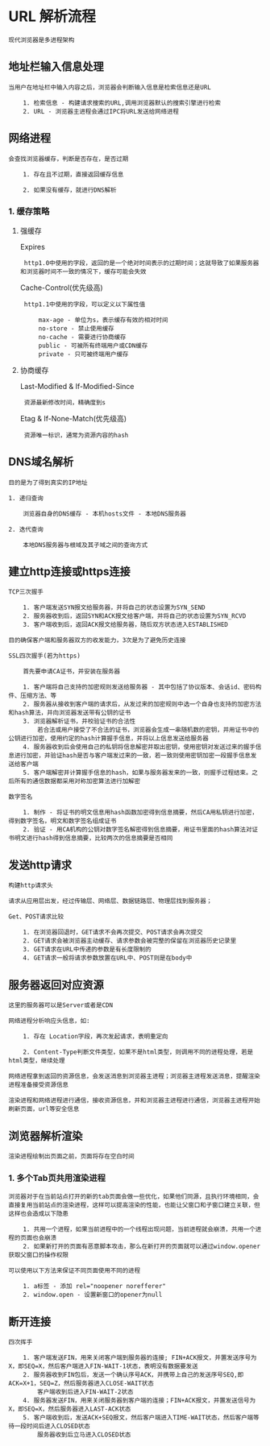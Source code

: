# URL 解析流程

    现代浏览器是多进程架构

## 地址栏输入信息处理

    当用户在地址栏中输入内容之后，浏览器会判断输入信息是检索信息还是URL

        1. 检索信息 - 构建请求搜索的URL,调用浏览器默认的搜索引擎进行检索
        2. URL - 浏览器主进程会通过IPC将URL发送给网络进程

## 网络进程

    会查找浏览器缓存，判断是否存在，是否过期

        1. 存在且不过期，直接返回缓存信息

        2. 如果没有缓存，就进行DNS解析
    
### 1. 缓存策略

1. 强缓存

    Expires
        
        http1.0中使用的字段，返回的是一个绝对时间表示的过期时间；这就导致了如果服务器和浏览器时间不一致的情况下，缓存可能会失效

    Cache-Control(优先级高)

        http1.1中使用的字段，可以定义以下属性值

            max-age - 单位为s，表示缓存有效的相对时间
            no-store - 禁止使用缓存
            no-cache - 需要进行协商缓存
            public - 可被所有终端用户或CDN缓存
            private - 只可被终端用户缓存

2. 协商缓存 

    Last-Modified & If-Modified-Since

        资源最新修改时间，精确度到s

    Etag & If-None-Match(优先级高)

        资源唯一标识，通常为资源内容的hash

## DNS域名解析

    目的是为了得到真实的IP地址

    1. 递归查询

        浏览器自身的DNS缓存 - 本机hosts文件 - 本地DNS服务器

    2. 迭代查询

        本地DNS服务器与根域及其子域之间的查询方式

## 建立http连接或https连接

    TCP三次握手

        1. 客户端发送SYN报文给服务器，并将自己的状态设置为SYN_SEND
        2. 服务器收到后，返回SYN和ACK报文给客户端，并将自己的状态设置为SYN_RCVD
        3. 客户端收到后，返回ACK报文给服务器，随后双方状态进入ESTABLISHED

    目的确保客户端和服务器双方的收发能力，3次是为了避免历史连接

    SSL四次握手(若为https)

        首先要申请CA证书，并安装在服务器

        1. 客户端将自己支持的加密规则发送给服务器 - 其中包括了协议版本、会话id、密码构件、压缩方法、等
        2. 服务器从接收到客户端的请求后，从发过来的加密规则中选一个自身也支持的加密方法和hash算法，并向浏览器发送带有公钥的证书
        3. 浏览器解析证书，并校验证书的合法性
            若合法或用户接受了不合法的证书，浏览器会生成一串随机数的密钥，并用证书中的公钥进行加密，使用约定的hash计算握手信息，并将以上信息发送给服务器
        4. 服务器收到后会使用自己的私钥将信息解密并取出密钥，使用密钥对发送过来的握手信息进行加密，并验证hash是否与客户端发过来的一致，若一致则使用密钥加密一段握手信息发送给客户端
        5. 客户端解密并计算握手信息的hash，如果与服务器发来的一致，则握手过程结束。之后所有的通信数据都采用对称加密算法进行加解密

    数字签名

        1. 制作 - 将证书的明文信息用hash函数加密得到信息摘要，然后CA用私钥进行加密，得到数字签名，明文和数字签名组成证书
        2. 验证 - 用CA机构的公钥对数字签名解密得到信息摘要，用证书里面的hash算法对证书明文进行hash得到信息摘要，比较两次的信息摘要是否相同

## 发送http请求

    构建http请求头

    请求从应用层出发，经过传输层、网络层、数据链路层、物理层找到服务器；

    Get、POST请求比较

        1. 在浏览器回退时，GET请求不会再次提交、POST请求会再次提交
        2. GET请求会被浏览器主动缓存、请求参数会被完整的保留在浏览器历史记录里
        3. GET请求在URL中传递的参数是有长度限制的
        4. GET请求一般将请求参数放置在URL中、POST则是在body中

## 服务器返回对应资源

    这里的服务器可以是Server或者是CDN

    网络进程分析响应头信息，如:

        1. 存在 Location字段，再次发起请求，表明重定向

        2. Content-Type判断文件类型，如果不是html类型，则调用不同的进程处理，若是html类型，继续处理

    网络进程拿到返回的资源信息，会发送消息到浏览器主进程；浏览器主进程发送消息，提醒渲染进程准备接受资源信息

    渲染进程和网络进程进行通信，接收资源信息，并和浏览器主进程进行通信，浏览器主进程开始刷新页面，url等安全信息

## 浏览器解析渲染

    渲染进程绘制出页面之前，页面将存在空白时间

### 1. 多个Tab页共用渲染进程

    浏览器对于在当前站点打开的新的tab页面会做一些优化，如果他们同源，且执行环境相同，会直接复用当前站点的渲染进程，这样可以提高渲染的性能，也能让父窗口和子窗口建立关联，但这样也会造成以下隐患

        1. 共用一个进程，如果当前进程中的一个线程出现问题，当前进程就会崩溃，共用一个进程的页面也会崩溃
        2. 如果新打开的页面有恶意脚本攻击，那么在新打开的页面就可以通过window.opener获取父窗口的操作权限

    可以使用以下方法来保证不同页面使用不同的进程

        1. a标签 - 添加 rel="noopener norefferer"
        2. window.open - 设置新窗口的opener为null

## 断开连接

    四次挥手

        1. 客户端发送FIN，用来关闭客户端到服务器的连接; FIN+ACK报文，并置发送序号为X，即SEQ=X，然后客户端进入FIN-WAIT-1状态，表明没有数据要发送
        2. 服务器收到FIN包后，发送一个确认序号ACK，并携带上自己的发送序号SEQ,即ACK=X+1，SEQ=Z，然后服务器进入CLOSE-WAIT状态
            客户端收到后进入FIN-WAIT-2状态
        4. 服务器发送FIN，用来关闭服务器到客户端的连接；FIN+ACK报文，并置发送信号为X，即SEQ=X，然后服务器进入LAST-ACK状态
        5. 客户端收到后，发送ACK+SEQ报文，然后客户端进入TIME-WAIT状态，然后客户端等待一段时间后进入CLOSED状态
            服务器收到后立马进入CLOSED状态